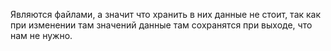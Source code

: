 Являются файлами, а значит что хранить в них данные не стоит, так как при изменении там значений данные там сохранятся при выходе, что нам не нужно.